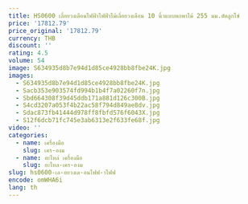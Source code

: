 ```yaml
---
title: HS0600 เลื่อยวงเดือนไฟฟ้าไฟฟ้าไม้เลื่อยวงเดือน 10 นิ้วแบบพกพาไม้ 255 มม.ตัดลูกโซ่
price: '17812.79'
price_original: '17812.79'
currency: THB
discount: ''
rating: 4.5
volume: 54
image: S634935d8b7e94d1d85ce4928bb8fbe24K.jpg
images:
  - S634935d8b7e94d1d85ce4928bb8fbe24K.jpg
  - Sacb353e903574fd994b1b4f7a02260f7n.jpg
  - Sbd664308f39d45ddb171a881d126c300B.jpg
  - S4cd3207a053f4b22ac58f794d849ae8dv.jpg
  - Sdac873fb41444d978ff8fbfd576f6043X.jpg
  - S12f6dcb71fc745e3ab6313e2f633fe68f.jpg
video: ''
categories:
  - name: เครื่องมือ
    slug: เคร-องม
  - name: อะไหล่ เครื่องมือ
    slug: อะไหล-เคร-องม
slug: hs0600-เล-อยวงเด-อนไฟฟ-าไฟฟ
encode: omWHA6i
lang: th
---
```

  